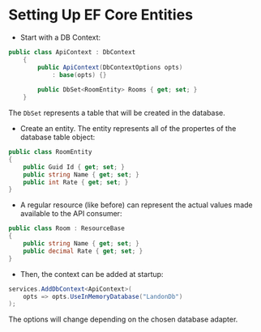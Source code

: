 # Setting Up EF Core Entities

- Start with a DB Context:
```csharp
public class ApiContext : DbContext
    {
        public ApiContext(DbContextOptions opts)
            : base(opts) {}
        
        public DbSet<RoomEntity> Rooms { get; set; }
    }
```

The `DbSet` represents a table that will be created in the database.


 - Create an entity. The entity represents all of the propertes of the database table object:
```csharp
public class RoomEntity
{
    public Guid Id { get; set; }
    public string Name { get; set; }
    public int Rate { get; set; }
}
```

 - A regular resource (like before) can represent the actual values made available to the API consumer:
```csharp
public class Room : ResourceBase
{
    public string Name { get; set; }
    public decimal Rate { get; set; }
}
```

- Then, the context can be added at startup:
```csharp
services.AddDbContext<ApiContext>(
    opts => opts.UseInMemoryDatabase("LandonDb")
);
```
The options will change depending on the chosen database adapter.  
